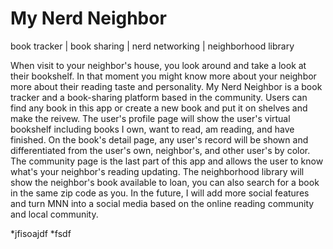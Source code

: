 # My Nerd Neighbor


book tracker | book sharing | nerd networking | neighborhood library

When visit to your neighbor's house, you look around and take a look at their bookshelf. 
In that moment you might know more about your neighbor more about their reading taste and personality.
My Nerd Neighbor is a book tracker and a book-sharing platform based in the community. 
Users can find any book in this app or create a new book and put it on shelves and make the reivew.
The user's profile page will show the user's virtual bookshelf including books I own,  want to read, am reading, and have finished. 
On the book's detail page, any user's record will be shown and differentiated from the user's own, neighbor's, and other user's by color. 
The community page is the last part of this app and allows the user to know what's your neighbor's reading updating. 
The neighborhood library will show the neighbor's book available to loan, you can also search for a book in the same zip code as you.
In the future, I will add more social features and turn MNN into a social media based on the online reading community and local community.

*jfisoajdf
*fsdf

